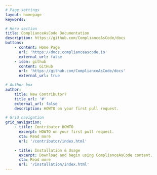 ```yaml
---
# Page settings
layout: homepage
keywords:

# Hero section
title: ComplianceAsCode Documentation
description: https://github.com/ComplianceAsCode/docs
buttons:
    - content: Home Page
      url: 'https://docs.complianceascode.io'
      external_url: false
    - icon: github
      content: GitHub
      url: 'https://github.com/ComplianceAsCode/docs'
      external_url: true

# Author box
author:
    title: New Contributor?
    title_url: '#'
    external_url: false
    description: HOWTO on your first pull request.

# Grid navigation
grid_navigation:
    - title: Contributor HOWTO
      excerpt: HOWTO on your first pull request.
      cta: Read more
      url: '/contributor/index.html'

    - title: Installation & Usage
      excerpt: Download and begin using ComplianceAsCode content.
      cta: Read more
      url: '/installation/index.html'
---
```

